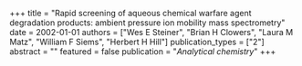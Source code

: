 +++
title = "Rapid screening of aqueous chemical warfare agent degradation products: ambient pressure ion mobility mass spectrometry"
date = 2002-01-01
authors = ["Wes E Steiner", "Brian H Clowers", "Laura M Matz", "William F Siems", "Herbert H Hill"]
publication_types = ["2"]
abstract = ""
featured = false
publication = "*Analytical chemistry*"
+++

